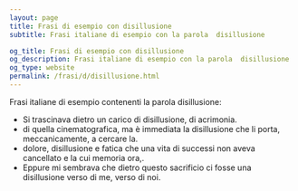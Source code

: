 ```yaml
---
layout: page
title: Frasi di esempio con disillusione 
subtitle: Frasi italiane di esempio con la parola  disillusione

og_title: Frasi di esempio con disillusione 
og_description: Frasi italiane di esempio con la parola  disillusione
og_type: website
permalink: /frasi/d/disillusione.html
---
```


Frasi italiane di esempio contenenti la parola disillusione:


- Si trascinava dietro un carico di disillusione, di acrimonia.
- di quella cinematografica, ma è immediata la disillusione che li porta, meccanicamente, a cercare la.
- dolore, disillusione e fatica che una vita di successi non aveva cancellato e la cui memoria ora,.
- Eppure mi sembrava che dietro questo sacrificio ci fosse una disillusione verso di me, verso di noi.
